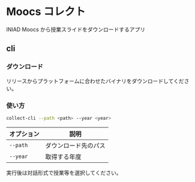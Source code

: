 # Moocs コレクト

INIAD Moocs から授業スライドをダウンロードするアプリ

## cli

### ダウンロード

リリースからプラットフォームに合わせたバイナリをダウンロードしてください。

### 使い方

```bash
collect-cli --path <path> --year <year>
```

| オプション | 説明                 |
| ---------- | -------------------- |
| `--path`   | ダウンロード先のパス |
| `--year`   | 取得する年度         |

実行後は対話形式で授業等を選択してください。

<!--
## gui

work in progress...?
-->
